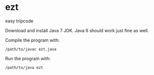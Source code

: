 ezt
===

easy tripcode

Download and install Java 7 JDK.
Java 6 should work just fine as well.

Compile the program with:
```
/path/to/javac ezt.java
```

Run the program with:
```
/path/to/java ezt
```
